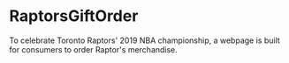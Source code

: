 # RaptorsGiftOrder
To celebrate Toronto Raptors' 2019 NBA championship, a webpage is built for consumers to order Raptor's merchandise.
